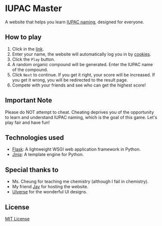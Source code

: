 # IUPAC Master

A website that helps you learn [IUPAC naming](https://en.wikipedia.org/wiki/IUPAC_nomenclature_of_organic_chemistry), designed for everyone.

## How to play
1. Click in the [link](https://iupac-master.xagentx.link).
2. Enter your name, the website will automatically log you in by [cookies](https://en.wikipedia.org/wiki/HTTP_cookie).
3. Click the `Play` button.
4. A random organic compound will be generated. Enter the IUPAC name of the compound.
5. Click `Next` to continue. If you get it right, your score will be increased. If you get it wrong, you will be redirected to the result page.
6. Compete with your friends and see who can get the highest score!

## Important Note
Please do NOT attempt to cheat. Cheating deprives you of the opportunity to learn and understand IUPAC naming, which is the goal of this game. Let's play fair and have fun!

## Technologies used
- [Flask](https://flask.palletsprojects.com/): A lightweight WSGI web application framework in Python.
- [Jinja](https://jinja.palletsprojects.com/): A template engine for Python.

## Special thanks to
- Ms. Cheung for teaching me chemistry (although I fail in chemistry).
- My friend [Jay](https://github.com/Agent-01) for hosting the website.
- [UIverse](https://uiverse.io/) for the wonderful UI designs.

## License
[MIT License](https://en.wikipedia.org/wiki/MIT_License)